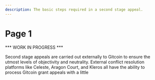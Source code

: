 ```yaml
---
description: The basic steps required in a second stage appeal.
---
```


# Page 1

\*\*\* WORK IN PROGRESS \*\*\*

Second stage appeals are carried out externally to Gitcoin to ensure the utmost levels of objectivity and neutrality.  External conflict resolution platforms like Celeste, Aragon Court, and Kleros all have the ability to process Gitcoin grant appeals with a little&#x20;
